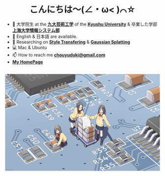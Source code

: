 <div align="center">
  <h1>こんにちは～(∠・ω< )⌒☆</h1>

</div>

- 🏫 大学院生 at the [**九大芸術工学**](https://www.design.kyushu-u.ac.jp/) of the [**Kyushu University**](https://www.kyushu-u.ac.jp/ja/) & 卒業した学部 [**上海大学情報システム部**](http://cs.shu.edu.cn.)
- 💬 English & 日本語 are available.
- 🔭 Researching on [**Style Transfering**](https://en.wikipedia.org/wiki/Neural_style_transfer) & [**Gaussian Splatting**](https://github.com/graphdeco-inria/gaussian-splatting)
- 💻 Mac & Ubuntu
- 📫 How to reach me [**chouyuduki@gmail.com**](mailto:chouyuduki@gmail.com)
- [**My HomePage**](https://chouyuduki.github.io/)
&nbsp;<br>
&nbsp;<br>


![pcb](pcb.jpg)


<!--
**ChouYuduki/ChouYuduki** is a ✨ _special_ ✨ repository because its `README.md` (this file) appears on your GitHub profile.

Here are some ideas to get you started:

- 🔭 I’m currently working on ...
- 🌱 I’m currently learning ...
- 👯 I’m looking to collaborate on ...
- 🤔 I’m looking for help with ...
- 💬 Ask me about ...
- 📫 How to reach me: ...
- 😄 Pronouns: ...
- ⚡ Fun fact: ...
-->
